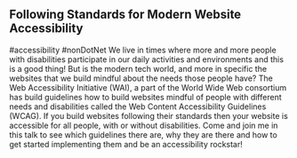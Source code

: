 ## Following Standards for Modern Website Accessibility ##
#accessibility #nonDotNet
We live in times where more and more people with disabilities participate in our daily activities and environments and this is a good thing! But is the modern tech world, and more  in specific the websites that we build mindful about the needs those people have?
The Web Accessibility Initiative (WAI), a part of the World Wide Web consortium has build guidelines how to build websites mindful of people with different needs and disabilities called the Web Content Accessibility Guidelines (WCAG). If you build websites following their standards then your website is accessible for all people, with or without disabilities.
Come and join me in this talk to see which guidelines there are, why they are there and how to get started implementing them and be an accessibility rockstar!
